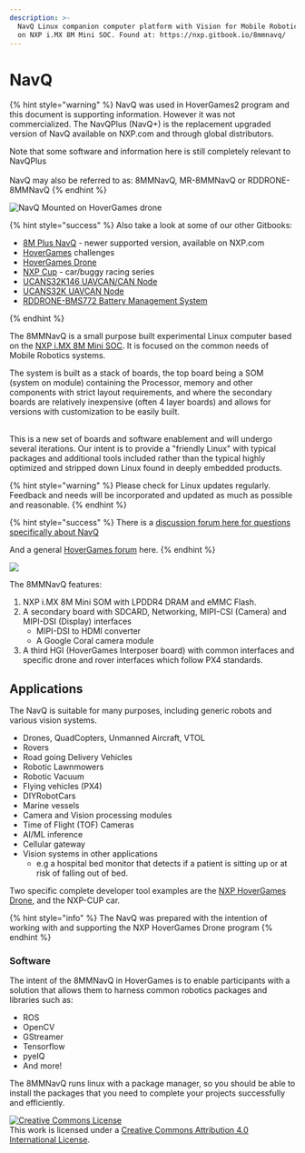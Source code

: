 ```yaml
---
description: >-
  NavQ Linux companion computer platform with Vision for Mobile Robotics based
  on NXP i.MX 8M Mini SOC. Found at: https://nxp.gitbook.io/8mmnavq/
---
```


# NavQ

{% hint style="warning" %}
NavQ was used in HoverGames2 program and this document is supporting information. However it was not commercialized. The NavQPlus (NavQ+) is the replacement upgraded version of NavQ available on NXP.com and through global distributors.

Note that some software and information here is still completely relevant to NavQPlus\
\
NavQ may also be referred to as: 8MMNavQ, MR-8MMNavQ or RDDRONE-8MMNavQ
{% endhint %}

![NavQ Mounted on HoverGames drone](<.gitbook/assets/image (37).png>)

{% hint style="success" %}
Also take a look at some of our other Gitbooks:

* [8M Plus NavQ](https://app.gitbook.com/o/-L9GLsni4p7csCR7QCJ8/s/-MQsLUVVC7cJOe9aVARC/) - newer supported version, available on NXP.com
* [HoverGames](https://app.gitbook.com/o/-L9GLsni4p7csCR7QCJ8/s/-L9GLtb-Tz\_XaKbQu-Al/) challenges
* [HoverGames Drone](https://nxp.gitbook.io/hovergames/)
* [NXP Cup](https://app.gitbook.com/o/-L9GLsni4p7csCR7QCJ8/s/-L9GLtaxrQtBdBRsFIJB/) - car/buggy racing series
* [UCANS32K146 UAVCAN/CAN Node](https://app.gitbook.com/o/-L9GLsni4p7csCR7QCJ8/s/-M7FJ\_hQKd8L0MNgduui/)
* [UCANS32K UAVCAN Node](https://nxp.gitbook.io/ucans32k146/)
* [RDDRONE-BMS772 Battery Management System](https://nxp.gitbook.io/rddrone-bms772/)


{% endhint %}

The 8MMNavQ is a small purpose built experimental Linux computer based on the [NXP i.MX 8M Mini SOC](https://www.nxp.com/products/processors-and-microcontrollers/arm-processors/i-mx-applications-processors/i-mx-8-processors:IMX8-SERIES). It is focused on the common needs of Mobile Robotics systems.

The system is built as a stack of boards, the top board being a SOM (system on module) containing the Processor, memory and other components with strict layout requirements, and where the secondary boards are relatively inexpensive (often 4 layer boards) and allows for versions with customization to be easily built.

\
This is a new set of boards and software enablement and will undergo several iterations. Our intent is to provide a "friendly Linux" with typical packages and additional tools included rather than the typical highly optimized and stripped down Linux found in deeply embedded products.

{% hint style="warning" %}
Please check for Linux updates regularly. Feedback and needs will be incorporated and updated as much as possible and reasonable.
{% endhint %}

{% hint style="success" %}
There is a [discussion forum here for questions specifically about NavQ](https://community.nxp.com/community/mobilerobotics/hovergames-drone-challenge/navq-8mmnavq-discussion)

And a general [HoverGames forum](https://community.nxp.com/community/mobilerobotics/hovergames-drone-challenge) here.
{% endhint %}

![](.gitbook/assets/IMG\_20200428\_181758.jpg)

The 8MMNavQ features:

1. NXP i.MX 8M Mini SOM with LPDDR4 DRAM and eMMC Flash.
2. A secondary board with SDCARD, Networking, MIPI-CSI (Camera) and MIPI-DSI (Display) interfaces
   * MIPI-DSI to HDMI converter
   * A Google Coral camera module
3. A third HGI (HoverGames Interposer board) with common interfaces and specific drone and rover interfaces which follow PX4 standards.

## Applications

The NavQ is suitable for many purposes, including generic robots and various vision systems.

* Drones, QuadCopters, Unmanned Aircraft, VTOL
* Rovers
* Road going Delivery Vehicles
* Robotic Lawnmowers
* Robotic Vacuum
* Flying vehicles (PX4)
* DIYRobotCars
* Marine vessels
* Camera and Vision processing modules
* Time of Flight (TOF) Cameras
* AI/ML inference
* Cellular gateway
* Vision systems in other applications
  * e.g a hospital bed monitor that detects if a patient is sitting up or at risk of falling out of bed.

Two specific complete developer tool examples are the [NXP HoverGames Drone](https://nxp.gitbook.io/hovergames), and the NXP-CUP car.

{% hint style="info" %}
The NavQ was prepared with the intention of working with and supporting the NXP HoverGames Drone program
{% endhint %}

### Software

The intent of the 8MMNavQ in HoverGames is to enable participants with a solution that allows them to harness common robotics packages and libraries such as:

* ROS
* OpenCV
* GStreamer
* Tensorflow
* pyeIQ
* And more!

The 8MMNavQ runs linux with a package manager, so you should be able to install the packages that you need to complete your projects successfully and efficiently.

[![Creative Commons License](https://i.creativecommons.org/l/by/4.0/88x31.png)](http://creativecommons.org/licenses/by/4.0/)\
This work is licensed under a [Creative Commons Attribution 4.0 International License](http://creativecommons.org/licenses/by/4.0/).
